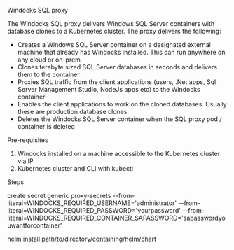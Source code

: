 Windocks SQL proxy

The Windocks SQL proxy delivers Windows SQL Server containers with database clones to a Kubernetes cluster. The proxy delivers the following:
- Creates a Windows SQL Server container on a designated external machine that already has Windocks installed. This can run anywhere on any cloud or on-prem
- Clones terabyte sized SQL Server databases in seconds and delivers them to the container
- Proxies SQL traffic from the client applications (users, .Net apps, Sql Server Management Studio, NodeJs apps etc) to the Windocks container
- Enables the client applications to work on the cloned databases. Usually these are production database clones. 
- Deletes the Windocks SQL Server container when the SQL proxy pod / container is deleted

Pre-requisites
1. Windocks installed on a machine accessible to the Kubernetes cluster via IP
2. Kubernetes cluster and CLI with kubectl

Steps

create secret generic proxy-secrets --from-literal=WINDOCKS_REQUIRED_USERNAME='administrator' --from-literal=WINDOCKS_REQUIRED_PASSWORD='yourpassword' --from-literal=WINDOCKS_REQUIRED_CONTAINER_SAPASSWORD='sapasswordyouwantforcontainer'


helm install path/to/directory/containing/helm/chart
